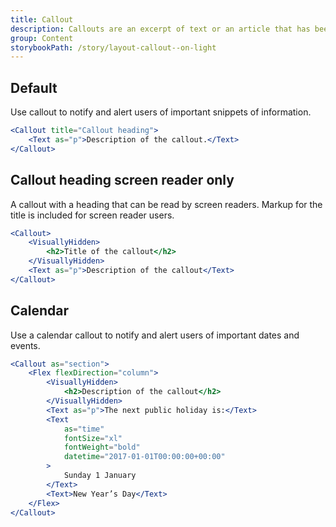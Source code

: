 ```yaml
---
title: Callout
description: Callouts are an excerpt of text or an article that has been pulled out and used as a visual clue to draw the eye to the text. They are used to help direct a user's attention to important pieces of information.
group: Content
storybookPath: /story/layout-callout--on-light
---
```


## Default

Use callout to notify and alert users of important snippets of information.

```jsx live
<Callout title="Callout heading">
	<Text as="p">Description of the callout.</Text>
</Callout>
```

## Callout heading screen reader only

A callout with a heading that can be read by screen readers. Markup for the title is included for screen reader users.

```jsx live
<Callout>
	<VisuallyHidden>
		<h2>Title of the callout</h2>
	</VisuallyHidden>
	<Text as="p">Description of the callout</Text>
</Callout>
```

## Calendar

Use a calendar callout to notify and alert users of important dates and events.

```jsx live
<Callout as="section">
	<Flex flexDirection="column">
		<VisuallyHidden>
			<h2>Description of the callout</h2>
		</VisuallyHidden>
		<Text as="p">The next public holiday is:</Text>
		<Text
			as="time"
			fontSize="xl"
			fontWeight="bold"
			datetime="2017-01-01T00:00:00+00:00"
		>
			Sunday 1 January
		</Text>
		<Text>New Year’s Day</Text>
	</Flex>
</Callout>
```
